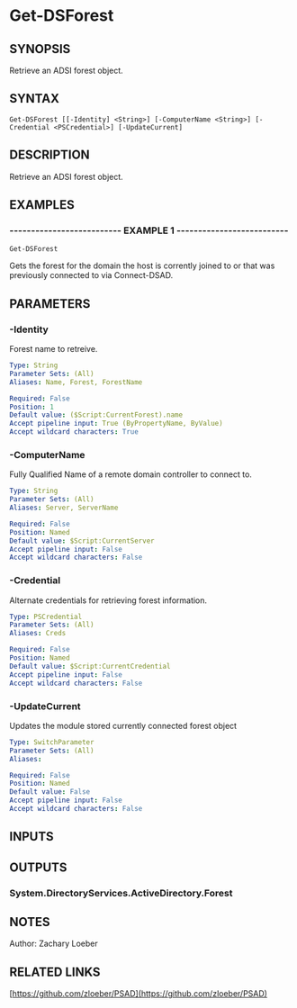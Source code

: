 ﻿---
external help file: PSAD-help.xml
online version: https://github.com/zloeber/PSAD
schema: 2.0.0
---

# Get-DSForest

## SYNOPSIS
Retrieve an ADSI forest object.

## SYNTAX

```
Get-DSForest [[-Identity] <String>] [-ComputerName <String>] [-Credential <PSCredential>] [-UpdateCurrent]
```

## DESCRIPTION
Retrieve an ADSI forest object.

## EXAMPLES

### -------------------------- EXAMPLE 1 --------------------------
```
Get-DSForest
```

Gets the forest for the domain the host is corrently joined to or that was previously connected to via Connect-DSAD.

## PARAMETERS

### -Identity
Forest name to retreive.

```yaml
Type: String
Parameter Sets: (All)
Aliases: Name, Forest, ForestName

Required: False
Position: 1
Default value: ($Script:CurrentForest).name
Accept pipeline input: True (ByPropertyName, ByValue)
Accept wildcard characters: True
```

### -ComputerName
Fully Qualified Name of a remote domain controller to connect to.

```yaml
Type: String
Parameter Sets: (All)
Aliases: Server, ServerName

Required: False
Position: Named
Default value: $Script:CurrentServer
Accept pipeline input: False
Accept wildcard characters: False
```

### -Credential
Alternate credentials for retrieving forest information.

```yaml
Type: PSCredential
Parameter Sets: (All)
Aliases: Creds

Required: False
Position: Named
Default value: $Script:CurrentCredential
Accept pipeline input: False
Accept wildcard characters: False
```

### -UpdateCurrent
Updates the module stored currently connected forest object

```yaml
Type: SwitchParameter
Parameter Sets: (All)
Aliases: 

Required: False
Position: Named
Default value: False
Accept pipeline input: False
Accept wildcard characters: False
```

## INPUTS

## OUTPUTS

### System.DirectoryServices.ActiveDirectory.Forest

## NOTES
Author: Zachary Loeber

## RELATED LINKS

[https://github.com/zloeber/PSAD](https://github.com/zloeber/PSAD)

